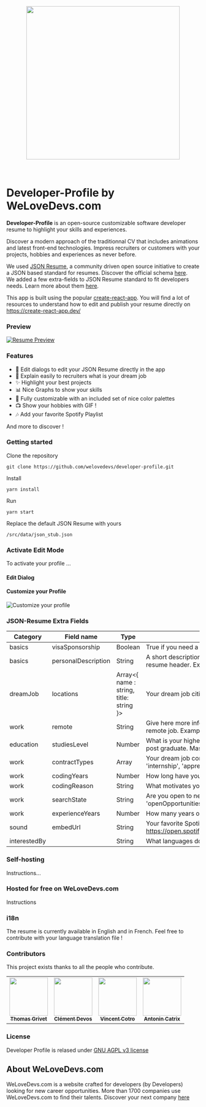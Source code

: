 <p align="center">
  <img src="https://cdn.filestackcontent.com/XlAH8XNyThOt0usnHTn3" width="400" />
</p>

<br />

# Developer-Profile by WeLoveDevs.com
**Developer-Profile** is an open-source customizable software developer resume to highlight your skills and experiences.

Discover a modern approach of the traditionnal CV that includes animations and latest front-end technologies. Impress recruiters or customers with your projects, hobbies and experiences as never before. 

We used [JSON Resume](https://github.com/jsonresume), a community driven open source initiative to create a JSON based standard for resumes. 
Discover the official schema [here](https://jsonresume.org/schema/).  
We added a few extra-fields to JSON Resume standard to fit developers needs. Learn more about them [here](#json-resume-extra-fields).

This app is built using the popular [create-react-app](https://github.com/facebook/create-react-app). You will find a lot of resources to understand how to edit and publish your resume directly on https://create-react-app.dev/

### Preview 

[![Resume Preview](https://cdn.filestackcontent.com/compress/resize=width:500/rfXY8TNARdao9DdQSaJe)](https://vincent-cotro.welovedevs.com)

### Features

- 📝 Edit dialogs to edit your JSON Resume directly in the app
- 💼 Explain easily to recruiters what is your dream job
- ✨ Highlight your best projects
- 📊 Nice Graphs to show your skills
- 🎨 Fully customizable with an included set of nice color palettes 
- 📺 Show your hobbies with GIF !
- 🎶 Add your favorite Spotify Playlist

And more to discover !


### Getting started

Clone the repository

```
git clone https://github.com/welovedevs/developer-profile.git
```

Install 

```
yarn install
```

Run 

```
yarn start
```

Replace the default JSON Resume with yours
```
/src/data/json_stub.json
```

### Activate Edit Mode

To activate your profile ...

#### Edit Dialog


#### Customize your Profile

![Customize your profile](https://cdn.filestackcontent.com/compress/resize=width:500/g9u9D3QbTaqJsnJcyLYk)


### JSON-Resume Extra Fields

| Category     | Field name          | Type                                    | Description                                                                                                              |
|--------------|---------------------|-----------------------------------------|--------------------------------------------------------------------------------------------------------------------------|
| basics       | visaSponsorship     | Boolean                                 | True if you need a visa sponsorship to work in your dream country.                                                       |
| basics       | personalDescription | String                                  | A short description that will be displayed below your name in the resume header. Example: "Passionate React Developer".  |
| dreamJob     | locations           | Array<{ name : string, title: string }> | Your dream job cities. Example: "San Francisco, US".                                                                     |
| work         | remote              | String                                  | Give here more information about the frequency if your dream job is a remote job. Example: "regularly"                   |
| education    | studiesLevel        | Number                                  | What is your highest level of formal education? (Bachelor = 3 years post graduate. Master = 5 years post graduate)       |
| work         | contractTypes       | Array<String>                           | Your dream job contract types. Example: ['fixedTerm', 'permanent', 'internship', 'apprenticeship', 'freelance'];         |
| work         | codingYears         | Number                                  | How long have you been coding (in years)? Example: 5                                                                     |
| work         | codingReason        | String                                  | What motivates you to wake up every day to code?                                                                         |
| work         | searchState         | String                                  | Are you open to new job opportunities? Can be 'activelySearching', 'openOpportunities', 'dreamjobOnly' or 'notSearching' |
| work         | experienceYears     | Number                                  | How many years of professional experience do you have?                                                                   |
| sound        | embedUrl            | String                                  | Your favorite Spotify playlist. Example: https://open.spotify.com/embed/playlist/37i9dQZF1DWWl7MndYYxge                  |
| interestedBy |                     | String                                  | What languages do you want to learn? Example: Angular and Vue.js                                                         |



### Self-hosting

Instructions...

### Hosted for free on WeLoveDevs.com

 Instructions

### i18n 

The resume is currently available in English and in French. Feel free to contribute with your language translation file !   

### Contributors
This project exists thanks to all the people who contribute.
<table>
  <tr>
<td align="center"><a href="https://github.com/thomasgrivet"><img src="https://avatars.githubusercontent.com/u/18561703?v=3" width="100px;" alt=""/><br /><sub><b>Thomas Grivet</b></sub></a><br /></td>
<td align="center"><a href="https://github.com/clementdevos"><img src="https://avatars.githubusercontent.com/u/5870982?v=3" width="100px;" alt=""/><br /><sub><b>Clément Devos</b></sub></a><br /></td>
<td align="center"><a href="https://github.com/VincentCtr"><img src="https://avatars.githubusercontent.com/u/9655206?v=3" width="100px;" alt=""/><br /><sub><b>Vincent Cotro</b></sub></a><br /></td>
<td align="center"><a href="https://github.com/catrx"><img src="https://avatars.githubusercontent.com/u/6273310?v=3" width="100px;" alt=""/><br /><sub><b>Antonin Catrix</b></sub></a><br /></td>
  </tr>
 </table>
 
 ### License
 
Developer Profile is relased under [GNU AGPL v3 license](https://github.com/welovedevs/developer-profile/blob/master/LICENSE.md)
 


## About WeLoveDevs.com
WeLoveDevs.com is a website crafted for developers (by Developers) looking for new career opportunities.
More than 1700 companies use WeLoveDevs.com to find their talents. 
Discover your next company [here](https://welovedevs.com/app/companies)

